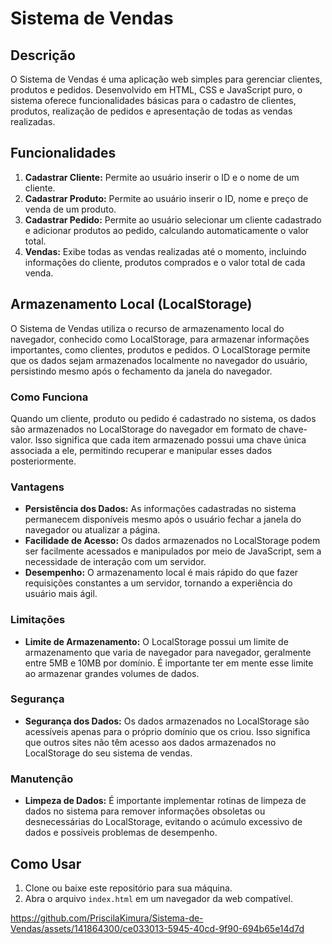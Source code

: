 # Sistema de Vendas

## Descrição

O Sistema de Vendas é uma aplicação web simples para gerenciar clientes, produtos e pedidos. Desenvolvido em HTML, CSS e JavaScript puro, o sistema oferece funcionalidades básicas para o cadastro de clientes, produtos, realização de pedidos e apresentação de todas as vendas realizadas.

## Funcionalidades

1. **Cadastrar Cliente:** Permite ao usuário inserir o ID e o nome de um cliente.
2. **Cadastrar Produto:** Permite ao usuário inserir o ID, nome e preço de venda de um produto.
3. **Cadastrar Pedido:** Permite ao usuário selecionar um cliente cadastrado e adicionar produtos ao pedido, calculando automaticamente o valor total.
4. **Vendas:** Exibe todas as vendas realizadas até o momento, incluindo informações do cliente, produtos comprados e o valor total de cada venda.

## Armazenamento Local (LocalStorage)

O Sistema de Vendas utiliza o recurso de armazenamento local do navegador, conhecido como LocalStorage, para armazenar informações importantes, como clientes, produtos e pedidos. O LocalStorage permite que os dados sejam armazenados localmente no navegador do usuário, persistindo mesmo após o fechamento da janela do navegador.

### Como Funciona

Quando um cliente, produto ou pedido é cadastrado no sistema, os dados são armazenados no LocalStorage do navegador em formato de chave-valor. Isso significa que cada item armazenado possui uma chave única associada a ele, permitindo recuperar e manipular esses dados posteriormente.

### Vantagens

- **Persistência dos Dados:** As informações cadastradas no sistema permanecem disponíveis mesmo após o usuário fechar a janela do navegador ou atualizar a página.
- **Facilidade de Acesso:** Os dados armazenados no LocalStorage podem ser facilmente acessados e manipulados por meio de JavaScript, sem a necessidade de interação com um servidor.
- **Desempenho:** O armazenamento local é mais rápido do que fazer requisições constantes a um servidor, tornando a experiência do usuário mais ágil.

### Limitações

- **Limite de Armazenamento:** O LocalStorage possui um limite de armazenamento que varia de navegador para navegador, geralmente entre 5MB e 10MB por domínio. É importante ter em mente esse limite ao armazenar grandes volumes de dados.

### Segurança

- **Segurança dos Dados:** Os dados armazenados no LocalStorage são acessíveis apenas para o próprio domínio que os criou. Isso significa que outros sites não têm acesso aos dados armazenados no LocalStorage do seu sistema de vendas.

### Manutenção

- **Limpeza de Dados:** É importante implementar rotinas de limpeza de dados no sistema para remover informações obsoletas ou desnecessárias do LocalStorage, evitando o acúmulo excessivo de dados e possíveis problemas de desempenho.

## Como Usar

1. Clone ou baixe este repositório para sua máquina.
2. Abra o arquivo `index.html` em um navegador da web compatível.

https://github.com/PriscilaKimura/Sistema-de-Vendas/assets/141864300/ce033013-5945-40cd-9f90-694b65e14d7d

